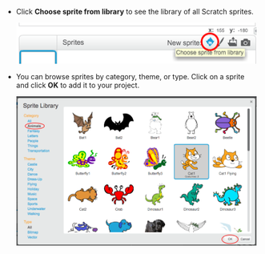 + Click **Choose sprite from library** to see the library of all Scratch sprites.
    
    ![截屏](images/sprite-library.png)

+ You can browse sprites by category, theme, or type. Click on a sprite and click **OK** to add it to your project.
    
    ![截屏](images/sprite-choose.png)
